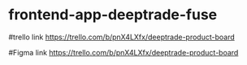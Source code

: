 # frontend-app-deeptrade-fuse

#trello link https://trello.com/b/pnX4LXfx/deeptrade-product-board

#Figma link https://trello.com/b/pnX4LXfx/deeptrade-product-board

